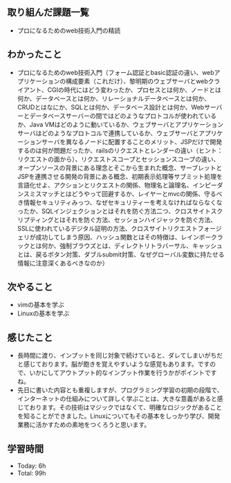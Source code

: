 ## 取り組んだ課題一覧
- プロになるためのweb技術入門の精読
## わかったこと
- プロになるためのweb技術入門（フォーム認証とbasic認証の違い、webアプリケーションの構成要素（これだけ）、黎明期のウェブサーバとwebクライアント、CGIの時代にはどう変わったか、プロセスとは何か、ノードとは何か、データベースとは何か、リレーショナルデータベースとは何か、CRUDとはなにか、SQLとは何か、データベース設計とは何か、Webサーバーとデータベースサーバーの間ではどのようなプロトコルが使われているか、Java VMはどのように動いているか、ウェブサーバとアプリケーションサーバはどのようなプロトコルで連携しているか、ウェブサーバとアプリケーションサーバを異なるノードに配置することのメリット、JSPだけで開発するのは何が問題だったか、railsのリクエストとレンダーの違い（ヒント：リクエストの面から）、リクエストスコープとセッションスコープの違い、オープンソースの背景にある理念とそこから生まれた概念、サーブレットとJSPを連携させる開発の背景にある概念、初期表示処理等サブミット処理を言語化せよ、アクションとリクエストの関係、物理名と論理名、インピーダンスミスマッチとはどうやって回避するか、レイヤーとmvcの関係、守るべき情報セキュリティみっつ、なぜセキュリティーを考えなければならなくなったか、SQLインジェクションとはそれを防ぐ方法二つ、クロスサイトスクリプティングとはそれを防ぐ方法、セッションハイジャックを防ぐ方法、SSLに使われているデジタル証明の方法、クロスサイトリクエストフォージェリが成功してしまう原因、ハッシュ関数とはその特徴は、レインボークラックとは何か、強制ブラウズとは、ディレクトリトラバーサル、キャッシュとは、戻るボタン対策、ダブルsubmit対策、なぜグローバル変数に持たせる情報に注意深くあるべきなのか）
## 次やること
- vimの基本を学ぶ
- Linuxの基本を学ぶ
## 感じたこと
- 長時間に渡り、インプットを同じ対象で続けていると、ダレてしまいがちだと感じております。脳が飽きを覚えやすいような感覚もあります。ですので、いかにしてアウトプット的なインプット作業を行うかがポイントですね。
- 先日に書いた内容とも重複しますが、プログラミング学習の初期の段階で、インターネットの仕組みについて詳しく学ぶことは、大きな意義があると感じております。その技術はマジックではなくて、明確なロジックがあることを知ることができました。Linuxについてもその基本をしっかり学び、開発業務に活かすための素地をつくろうと思います。
## 学習時間
- Today: 6h
- Total: 99h
